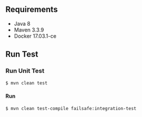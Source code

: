## Requirements

* Java 8
* Maven 3.3.9
* Docker 17.03.1-ce

## Run Test

### Run Unit Test

```bash
$ mvn clean test
```

#### Run
```bash
$ mvn clean test-compile failsafe:integration-test
```
